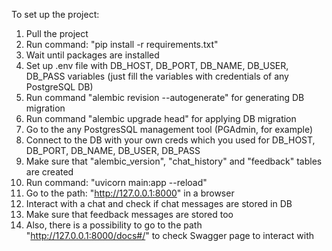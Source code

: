 To set up the project:
1. Pull the project
2. Run command: "pip install -r requirements.txt"
3. Wait until packages are installed
4. Set up .env file with DB_HOST, DB_PORT, DB_NAME, DB_USER, DB_PASS variables (just fill the variables with credentials of any PostgreSQL DB)
5. Run command "alembic revision --autogenerate" for generating DB migration
6. Run command "alembic upgrade head" for applying DB migration
7. Go to the any PostgresSQL management tool (PGAdmin, for example)
8. Connect to the DB with your own creds which you used for DB_HOST, DB_PORT, DB_NAME, DB_USER, DB_PASS
9. Make sure that "alembic_version", "chat_history" and "feedback" tables are created
10. Run command: "uvicorn main:app --reload"
11. Go to the path: "http://127.0.0.1:8000" in a browser
12. Interact with a chat and check if chat messages are stored in DB
13. Make sure that feedback messages are stored too
14. Also, there is a possibility to go to the path "http://127.0.0.1:8000/docs#/" to check Swagger page to interact with

